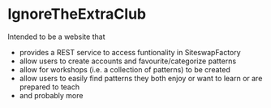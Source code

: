 # IgnoreTheExtraClub

Intended to be a website that
* provides a REST service to access funtionality in SiteswapFactory
* allow users to create accounts and favourite/categorize patterns
* allow for workshops (i.e. a collection of patterns) to be created
* allow users to easily find patterns they both enjoy or want to learn or are prepared to teach
* and probably more
